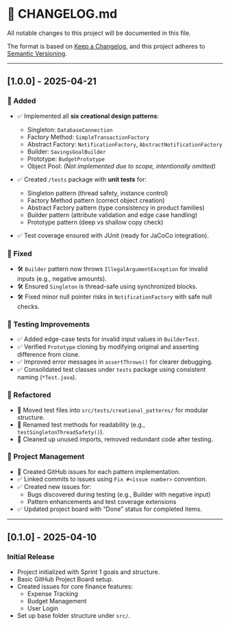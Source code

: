 # 📌 CHANGELOG.md

All notable changes to this project will be documented in this file.

The format is based on [Keep a Changelog](https://keepachangelog.com/en/1.0.0/), and this project adheres to [Semantic Versioning](https://semver.org/).

---

## [1.0.0] - 2025-04-21
### 🎯 Added
- ✅ Implemented all **six creational design patterns**:
  - Singleton: `DatabaseConnection`
  - Factory Method: `SimpleTransactionFactory`
  - Abstract Factory: `NotificationFactory`, `AbstractNotificationFactory`
  - Builder: `SavingsGoalBuilder`
  - Prototype: `BudgetPrototype`
  - Object Pool: *(Not implemented due to scope, intentionally omitted)*

- ✅ Created `/tests` package with **unit tests** for:
  - Singleton pattern (thread safety, instance control)
  - Factory Method pattern (correct object creation)
  - Abstract Factory pattern (type consistency in product families)
  - Builder pattern (attribute validation and edge case handling)
  - Prototype pattern (deep vs shallow copy check)

- ✅ Test coverage ensured with JUnit (ready for JaCoCo integration).

### 🐛 Fixed
- 🛠️ `Builder` pattern now throws `IllegalArgumentException` for invalid inputs (e.g., negative amounts).
- 🛠️ Ensured `Singleton` is thread-safe using synchronized blocks.
- 🛠️ Fixed minor null pointer risks in `NotificationFactory` with safe null checks.

### 🧪 Testing Improvements
- ✅ Added edge-case tests for invalid input values in `BuilderTest`.
- ✅ Verified `Prototype` cloning by modifying original and asserting difference from clone.
- ✅ Improved error messages in `assertThrows()` for clearer debugging.
- ✅ Consolidated test classes under `tests` package using consistent naming (`*Test.java`).

### 🔧 Refactored
- 🔁 Moved test files into `src/tests/creational_patterns/` for modular structure.
- 🔁 Renamed test methods for readability (e.g., `testSingletonThreadSafety()`).
- 🧼 Cleaned up unused imports, removed redundant code after testing.

### 📌 Project Management
- 🎯 Created GitHub issues for each pattern implementation.
- ✅ Linked commits to issues using `Fix #<issue number>` convention.
- ✅ Created new issues for:
  - Bugs discovered during testing (e.g., Builder with negative input)
  - Pattern enhancements and test coverage extensions
- ✅ Updated project board with “Done” status for completed items.

---

## [0.1.0] - 2025-04-10
### Initial Release
- Project initialized with Sprint 1 goals and structure.
- Basic GitHub Project Board setup.
- Created issues for core finance features:
  - Expense Tracking
  - Budget Management
  - User Login
- Set up base folder structure under `src/`.

